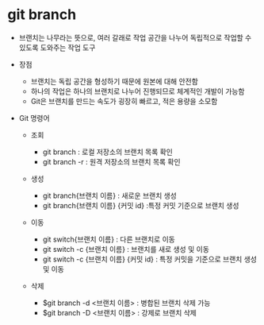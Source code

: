 # git branch

- 브랜치는 나무라는 뜻으로, 여러 갈래로 작업 공간을 나누어 독립적으로 작업할 수 있도록 도와주는 작업 도구


- 장점
    - 브랜치는 독립 공간을 형성하기 때문에 원본에 대해 안전함
    - 하나의 작업은 하나의 브랜치로 나누어 진행되므로 체계적인 개발이 가능함
    - Git은 브랜치를 만드는 속도가 굉장히 빠르고, 적은 용량을 소모함

- Git 명령어
    - 조회
        - git branch : 로컬 저장소의 브랜치 목록 확인
        - git branch -r : 원격 저장소의 브랜치 목록 확인
    
    - 생성
        - git branch{브랜치 이름} : 새로운 브랜치 생성
        - git branch{브랜치 이름} {커밋 id} :특정 커밋 기준으로 브랜치 생성


    - 이동 
        - git switch{브랜치 이름} : 다른 브랜치로 이동
        - git switch -c {브랜치 이름} : 브랜치를 새로 생성 및 이동
        - git switch -c {브랜치 이름} {커밋 id} : 특정 커밋을 기준으로 브랜치 생성 및 이동

    - 삭제
        - $git branch -d <브랜치 이름> : 병합된 브랜치 삭제 가능
        - $git branch -D <브랜치 이름> : 강제로 브랜치 삭제


    